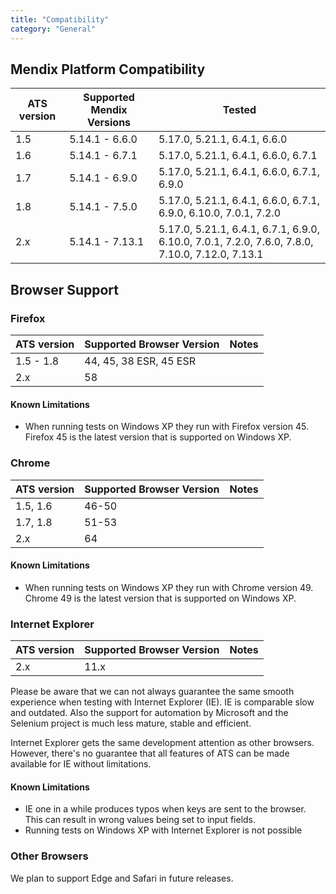 ```yaml
---
title: "Compatibility"
category: "General"
---
```


## Mendix Platform Compatibility

| ATS version | Supported Mendix Versions | Tested |
| --- | --- | --- |
| 1.5 | 5.14.1 - 6.6.0 | 5.17.0, 5.21.1, 6.4.1, 6.6.0 |
| 1.6 | 5.14.1 - 6.7.1 | 5.17.0, 5.21.1, 6.4.1, 6.6.0, 6.7.1 |
| 1.7 | 5.14.1 - 6.9.0 | 5.17.0, 5.21.1, 6.4.1, 6.6.0, 6.7.1, 6.9.0 |
| 1.8 | 5.14.1 - 7.5.0 | 5.17.0, 5.21.1, 6.4.1, 6.6.0, 6.7.1, 6.9.0, 6.10.0, 7.0.1, 7.2.0 |
| 2.x | 5.14.1 - 7.13.1 | 5.17.0, 5.21.1, 6.4.1, 6.7.1, 6.9.0, 6.10.0, 7.0.1, 7.2.0, 7.6.0, 7.8.0, 7.10.0, 7.12.0, 7.13.1 |

## Browser Support

### Firefox

| ATS version | Supported Browser Version | Notes |
| --- | --- | --- |
| 1.5 - 1.8 | 44, 45, 38 ESR, 45 ESR |  |
| 2.x | 58 |  |

#### Known Limitations

* When running tests on Windows XP they run with Firefox version 45. Firefox 45 is the latest version that is supported on Windows XP.

### Chrome

| ATS version | Supported Browser Version | Notes |
| --- | --- | --- |
| 1.5, 1.6 | 46-50 |  |
| 1.7, 1.8 | 51-53 |   |
| 2.x | 64 |  |

#### Known Limitations

+ When running tests on Windows XP they run with Chrome version 49. Chrome 49 is the latest version that is supported on Windows XP.

### Internet Explorer

| ATS version | Supported Browser Version | Notes |
| ----------- | ------------------------- | ----- |
| 2.x         | 11.x                      |       |

Please be aware that we can not always guarantee the same smooth experience when testing with Internet Explorer (IE). IE is comparable slow and outdated. Also the support for automation by Microsoft and the Selenium project is much less mature, stable and efficient.

Internet Explorer gets the same development attention as other browsers. However, there's no guarantee that all features of ATS can be made available for IE without limitations.

#### Known Limitations

+ IE one in a while produces typos when keys are sent to the browser. This can result in wrong values being set to input fields.
+ Running tests on Windows XP with Internet Explorer is not possible

### Other Browsers

We plan to support Edge and Safari in future releases.
